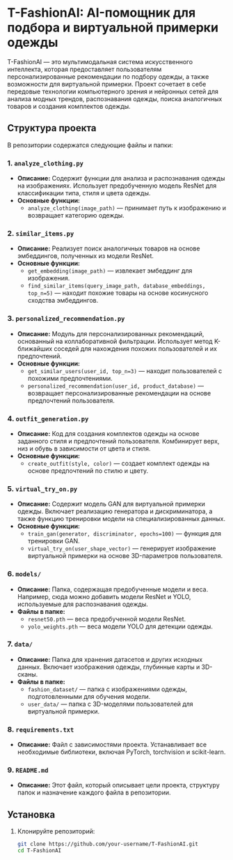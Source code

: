 # T-FashionAI: AI-помощник для подбора и виртуальной примерки одежды

T-FashionAI — это мультимодальная система искусственного интеллекта, которая предоставляет пользователям персонализированные рекомендации по подбору одежды, а также возможности для виртуальной примерки. Проект сочетает в себе передовые технологии компьютерного зрения и нейронных сетей для анализа модных трендов, распознавания одежды, поиска аналогичных товаров и создания комплектов одежды.

## Структура проекта

В репозитории содержатся следующие файлы и папки:

### 1. `analyze_clothing.py`
   - **Описание:** Содержит функции для анализа и распознавания одежды на изображениях. Использует предобученную модель ResNet для классификации типа, стиля и цвета одежды.
   - **Основные функции:**
     - `analyze_clothing(image_path)` — принимает путь к изображению и возвращает категорию одежды.

### 2. `similar_items.py`
   - **Описание:** Реализует поиск аналогичных товаров на основе эмбеддингов, полученных из модели ResNet. 
   - **Основные функции:**
     - `get_embedding(image_path)` — извлекает эмбеддинг для изображения.
     - `find_similar_items(query_image_path, database_embeddings, top_n=5)` — находит похожие товары на основе косинусного сходства эмбеддингов.

### 3. `personalized_recommendation.py`
   - **Описание:** Модуль для персонализированных рекомендаций, основанный на коллаборативной фильтрации. Использует метод K-ближайших соседей для нахождения похожих пользователей и их предпочтений.
   - **Основные функции:**
     - `get_similar_users(user_id, top_n=3)` — находит пользователей с похожими предпочтениями.
     - `personalized_recommendation(user_id, product_database)` — возвращает персонализированные рекомендации на основе предпочтений пользователя.

### 4. `outfit_generation.py`
   - **Описание:** Код для создания комплектов одежды на основе заданного стиля и предпочтений пользователя. Комбинирует верх, низ и обувь в зависимости от цвета и стиля.
   - **Основные функции:**
     - `create_outfit(style, color)` — создает комплект одежды на основе предпочтений по стилю и цвету.

### 5. `virtual_try_on.py`
   - **Описание:** Содержит модель GAN для виртуальной примерки одежды. Включает реализацию генератора и дискриминатора, а также функцию тренировки модели на специализированных данных.
   - **Основные функции:**
     - `train_gan(generator, discriminator, epochs=100)` — функция для тренировки GAN.
     - `virtual_try_on(user_shape_vector)` — генерирует изображение виртуальной примерки на основе 3D-параметров пользователя.

### 6. `models/`
   - **Описание:** Папка, содержащая предобученные модели и веса. Например, сюда можно добавить модели ResNet и YOLO, используемые для распознавания одежды.
   - **Файлы в папке:**
     - `resnet50.pth` — веса предобученной модели ResNet.
     - `yolo_weights.pth` — веса модели YOLO для детекции одежды.

### 7. `data/`
   - **Описание:** Папка для хранения датасетов и других исходных данных. Включает изображения одежды, глубинные карты и 3D-сканы.
   - **Файлы в папке:**
     - `fashion_dataset/` — папка с изображениями одежды, подготовленными для обучения модели.
     - `user_data/` — папка с 3D-моделями пользователей для виртуальной примерки.

### 8. `requirements.txt`
   - **Описание:** Файл с зависимостями проекта. Устанавливает все необходимые библиотеки, включая PyTorch, torchvision и scikit-learn.

### 9. `README.md`
   - **Описание:** Этот файл, который описывает цели проекта, структуру папок и назначение каждого файла в репозитории.

## Установка

1. Клонируйте репозиторий:
   ```bash
   git clone https://github.com/your-username/T-FashionAI.git
   cd T-FashionAI
